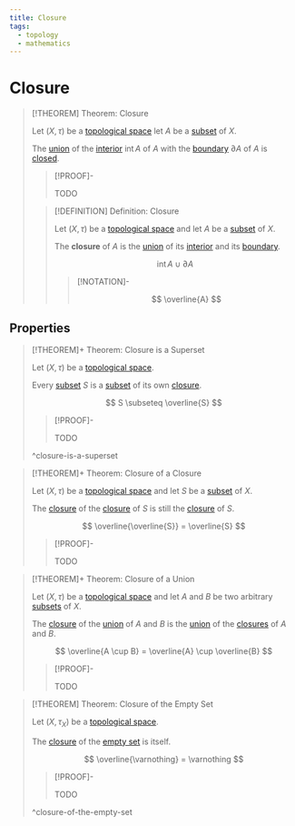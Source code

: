 ```yaml
---
title: Closure
tags:
  - topology
  - mathematics
---
```


# Closure

>[!THEOREM] Theorem: Closure
>
>Let $(X, \tau)$ be a [topological space](../Topological%20Spaces/index.md) let $A$ be a [subset](../../Set%20Theory/Sets.md) of $X$.
>
>The [union](../../Set%20Theory/Set%20Operations.md) of the [interior](Interior.md) $\operatorname{int} A$ of $A$ with the [boundary](Boundary.md) $\partial A$ of $A$ is [closed](../Topological%20Spaces/Closed%20Sets.md).
>
>>[!PROOF]-
>>
>>TODO
>>
>
>>[!DEFINITION] Definition: Closure
>>
>>Let $(X, \tau)$ be a [topological space](../Topological%20Spaces/index.md) and let $A$ be a [subset](../../Set%20Theory/Sets.md) of $X$.
>>
>>The **closure** of $A$ is the [union](../../Set%20Theory/Set%20Operations.md) of its [interior](Interior.md) and its [boundary](Boundary.md).
>>
>>$$
>>\operatorname{int} A \cup \partial A
>>$$
>>
>>>[!NOTATION]-
>>>
>>>$$
>>>\overline{A}
>>>$$
>>>
>>
>

## Properties

>[!THEOREM]+ Theorem: Closure is a Superset
>
>Let $(X, \tau)$ be a [topological space](../Topological%20Spaces/index.md).
>
>Every [subset](../../Set%20Theory/Sets.md) $S$ is a [subset](../../Set%20Theory/Sets.md) of its own [closure](Closure.md).
>
>$$
>S \subseteq \overline{S}
>$$
>
>>[!PROOF]-
>>
>>TODO
>>
>
>^closure-is-a-superset
>

>[!THEOREM]+ Theorem: Closure of a Closure
>
>Let $(X, \tau)$ be a [topological space](../Topological%20Spaces/index.md) and let $S$ be a [subset](../../Set%20Theory/Sets.md) of $X$.
>
>The [closure](Closure.md) of the [closure](Closure.md) of $S$ is still the [closure](Closure.md) of $S$.
>
>$$
>\overline{\overline{S}} = \overline{S}
>$$
>
>>[!PROOF]-
>>
>>TODO
>>
>

>[!THEOREM]+ Theorem: Closure of a Union
>
>Let $(X, \tau)$ be a [topological space](../Topological%20Spaces/index.md) and let $A$ and $B$ be two arbitrary [subsets](../../Set%20Theory/Sets.md) of $X$.
>
>The [closure](Closure.md) of the [union](../../Set%20Theory/Set%20Operations.md) of $A$ and $B$ is the [union](../../Set%20Theory/Set%20Operations.md) of the [closures](Closure.md) of $A$ and $B$.
>
>$$
>\overline{A \cup B} = \overline{A} \cup \overline{B}
>$$
>
>>[!PROOF]-
>>
>>TODO
>>
>

>[!THEOREM] Theorem: Closure of the Empty Set
>
>Let $(X, \tau_X)$ be a [topological space](../Topological%20Spaces/index.md).
>
>The [closure](Closure.md) of the [empty set](../../Set%20Theory/The%20Empty%20Set.md) is itself.
>
>$$
>\overline{\varnothing} = \varnothing
>$$
>
>>[!PROOF]-
>>
>>TODO
>>
>
>^closure-of-the-empty-set
>